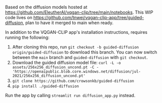 Based on the diffusion models hosted at https://github.com/EleutherAI/vqgan-clip/tree/main/notebooks. This WIP code lives on https://github.com/tnwei/vqgan-clip-app/tree/guided-diffusion, plan to have it merged to main when ready.

In addition to the VQGAN-CLIP app's installation instructions, requires running the following:

1. After cloning this repo, run `git checkout -b guided-diffusion origin/guided-diffusion` to download this branch. You can now switch between the `main` branch and `guided-diffusion` with `git checkout`.
2. Download the guided diffusion model file: `curl -L -o assets/256x256_diffusion_uncond.pt -C - 'https://openaipublic.blob.core.windows.net/diffusion/jul-2021/256x256_diffusion_uncond.pt'`
3. `git clone https://github.com/crowsonkb/guided-diffusion`
4. `pip install ./guided-diffusion`

Run the app by calling `streamlit run diffusion_app.py` instead.